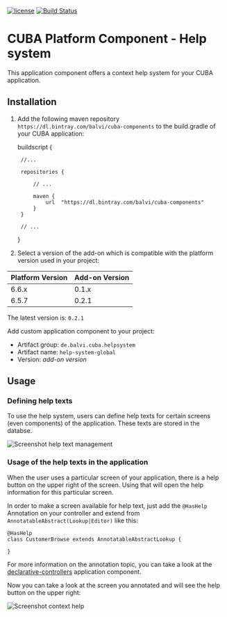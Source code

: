[![license](https://img.shields.io/badge/license-Apache%20License%202.0-blue.svg?style=flat)](http://www.apache.org/licenses/LICENSE-2.0)
[![Build Status](https://travis-ci.org/balvi/cuba-component-help-system.svg?branch=master)](https://travis-ci.org/balvi/cuba-component-help-system)

# CUBA Platform Component - Help system

This application component offers a context help system for your CUBA application. 


## Installation

1. Add the following maven repository `https://dl.bintray.com/balvi/cuba-components` to the build.gradle of your CUBA application:


    buildscript {
        
        //...
        
        repositories {
        
            // ...
        
            maven {
                url  "https://dl.bintray.com/balvi/cuba-components"
            }
        }
        
        // ...
    }

2. Select a version of the add-on which is compatible with the platform version used in your project:

| Platform Version | Add-on Version |
| ---------------- | -------------- |
| 6.6.x            | 0.1.x          |
| 6.5.7            | 0.2.1          |

The latest version is: `0.2.1`

Add custom application component to your project:

* Artifact group: `de.balvi.cuba.helpsystem`
* Artifact name: `help-system-global`
* Version: *add-on version*

## Usage


### Defining help texts
To use the help system, users can define help texts for certain screens (even components) of the application. These texts are stored in the databse.


![Screenshot help text management](https://github.com/balvi/cuba-component-help-system/blob/master/img/help-text-management.png)

### Usage of the help texts in the application

When the user uses a particular screen of your application, there is a help button on the upper right of the screen. 
Using that will open the help information for this particular screen. 

In order to make a screen available for help text, just add the `@HasHelp` Annotation on your controller and extend from `AnnotatableAbstract(Lookup|Editor)` like this:

    @HasHelp
    class CustomerBrowse extends AnnotatableAbstractLookup {
    
    }
    
For more information on the annotation topic, you can take a look at the [declarative-controllers](https://github.com/balvi/cuba-component-declarative-controllers) application component.

Now you can take a look at the screen you annotated and will see the help button on the upper right:

![Screenshot context help](https://github.com/balvi/cuba-component-help-system/blob/master/img/context-help-usage.png)
